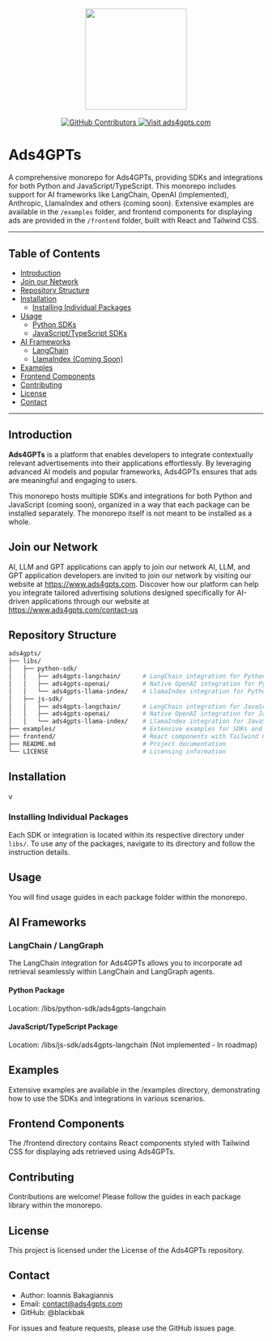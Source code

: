 <h3 align="center">
  <a name="readme-top"></a>
  <img
    src="https://cdn.prod.website-files.com/673d9c01098f16900da8bc69/673d9e478727677924833f4d_Ads4GPTs%20Wordlogo%20Large.png"
    height="200"
  >
</h3>
<div align="center">
<a href="https://GitHub.com/ADS4GPTs/ads4gpts/graphs/contributors">
  <img src="https://img.shields.io/github/contributors/ADS4GPTs/ads4gpts.svg" alt="GitHub Contributors">
</a>
<a href="https://ads4gpts.com">
  <img src="https://img.shields.io/badge/Visit-ads4gpts.com-orange" alt="Visit ads4gpts.com">
</a>
</div>

# Ads4GPTs

A comprehensive monorepo for Ads4GPTs, providing SDKs and integrations for both Python and JavaScript/TypeScript. This monorepo includes support for AI frameworks like LangChain, OpenAI (implemented), Anthropic, LlamaIndex and others (coming soon). Extensive examples are available in the `/examples` folder, and frontend components for displaying ads are provided in the `/frontend` folder, built with React and Tailwind CSS.

---

## Table of Contents

- [Introduction](#introduction)
- [Join our Network](#join-our-network)
- [Repository Structure](#repository-structure)
- [Installation](#installation)
  - [Installing Individual Packages](#installing-individual-packages)
- [Usage](#usage)
  - [Python SDKs](#python-sdks)
  - [JavaScript/TypeScript SDKs](#javascripttypescript-sdks)
- [AI Frameworks](#ai-framework)
  - [LangChain](#langchain)
  - [LlamaIndex (Coming Soon)](#llamaindex-coming-soon)
- [Examples](#examples)
- [Frontend Components](#frontend-components)
- [Contributing](#contributing)
- [License](#license)
- [Contact](#contact)

---

## Introduction

**Ads4GPTs** is a platform that enables developers to integrate contextually relevant advertisements into their applications effortlessly. By leveraging advanced AI models and popular frameworks, Ads4GPTs ensures that ads are meaningful and engaging to users.

This monorepo hosts multiple SDKs and integrations for both Python and JavaScript (coming soon), organized in a way that each package can be installed separately. The monorepo itself is not meant to be installed as a whole.

## Join our Network

AI, LLM and GPT applications can apply to join our network AI, LLM, and GPT application developers are invited to join our network by visiting our website at https://www.ads4gpts.com. Discover how our platform can help you integrate tailored advertising solutions designed specifically for AI-driven applications through our website at https://www.ads4gpts.com/contact-us 

## Repository Structure

```bash
ads4gpts/
├── libs/
│   ├── python-sdk/
│   │   ├── ads4gpts-langchain/      # LangChain integration for Python (implemented)
│   │   ├── ads4gpts-openai/         # Native OpenAI integration for Python (coming soon)
│   │   └── ads4gpts-llama-index/    # LlamaIndex integration for Python (coming soon)
│   ├── js-sdk/
│   │   ├── ads4gpts-langchain/      # LangChain integration for JavaScript/TypeScript (coming soon)
│   │   ├── ads4gpts-openai/         # Native OpenAI integration for JavaScript/TypeScript (coming soon)
│   │   └── ads4gpts-llama-index/    # LlamaIndex integration for JavaScript/TypeScript (coming soon)
├── examples/                        # Extensive examples for SDKs and integrations
├── frontend/                        # React components with Tailwind CSS for displaying ads (coming soon)
├── README.md                        # Project documentation
└── LICENSE                          # Licensing information
```

## Installation
v
### Installing Individual Packages

Each SDK or integration is located within its respective directory under `libs/`. To use any of the packages, navigate to its directory and follow the instruction details.

## Usage

You will find usage guides in each package folder within the monorepo.

## AI Frameworks

### LangChain / LangGraph
The LangChain integration for Ads4GPTs allows you to incorporate ad retrieval seamlessly within LangChain and LangGraph agents.

#### Python Package
Location: /libs/python-sdk/ads4gpts-langchain

#### JavaScript/TypeScript Package
Location: /libs/js-sdk/ads4gpts-langchain (Not implemented - In roadmap)

## Examples

Extensive examples are available in the /examples directory, demonstrating how to use the SDKs and integrations in various scenarios.

## Frontend Components

The /frontend directory contains React components styled with Tailwind CSS for displaying ads retrieved using Ads4GPTs.

## Contributing

Contributions are welcome! Please follow the guides in each package library within the monorepo.

## License

This project is licensed under the License of the Ads4GPTs repository.

## Contact

- Author: Ioannis Bakagiannis
- Email: contact@ads4gpts.com
- GitHub: @blackbak

For issues and feature requests, please use the GitHub issues page.


